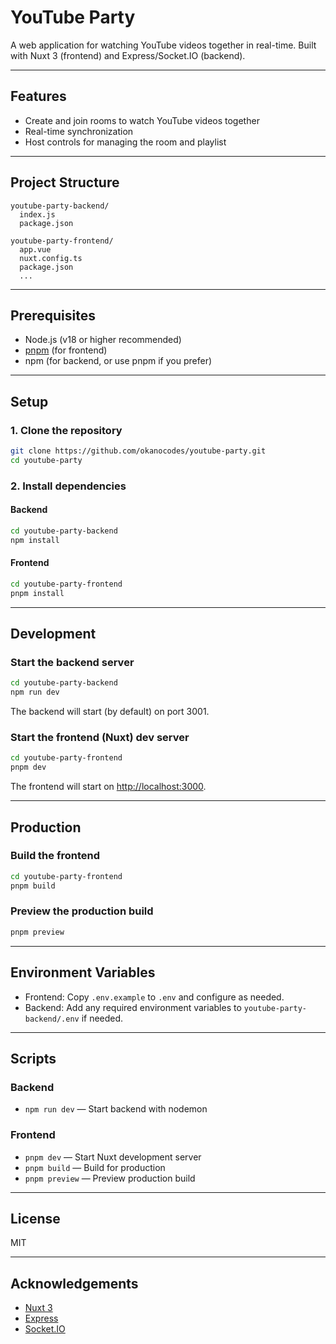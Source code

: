 # YouTube Party

A web application for watching YouTube videos together in real-time. Built with Nuxt 3 (frontend) and Express/Socket.IO (backend).

---

## Features

- Create and join rooms to watch YouTube videos together
- Real-time synchronization
- Host controls for managing the room and playlist

---

## Project Structure

```
youtube-party-backend/
  index.js
  package.json

youtube-party-frontend/
  app.vue
  nuxt.config.ts
  package.json
  ...
```

---

## Prerequisites

- Node.js (v18 or higher recommended)
- [pnpm](https://pnpm.io/) (for frontend)
- npm (for backend, or use pnpm if you prefer)

---

## Setup

### 1. Clone the repository

```bash
git clone https://github.com/okanocodes/youtube-party.git
cd youtube-party
```

### 2. Install dependencies

#### Backend

```bash
cd youtube-party-backend
npm install
```

#### Frontend

```bash
cd youtube-party-frontend
pnpm install
```

---

## Development

### Start the backend server

```bash
cd youtube-party-backend
npm run dev
```

The backend will start (by default) on port 3001.

### Start the frontend (Nuxt) dev server

```bash
cd youtube-party-frontend
pnpm dev
```

The frontend will start on [http://localhost:3000](http://localhost:3000).

---

## Production

### Build the frontend

```bash
cd youtube-party-frontend
pnpm build
```

### Preview the production build

```bash
pnpm preview
```

---

## Environment Variables

- Frontend: Copy `.env.example` to `.env` and configure as needed.
- Backend: Add any required environment variables to `youtube-party-backend/.env` if needed.

---

## Scripts

### Backend

- `npm run dev` — Start backend with nodemon

### Frontend

- `pnpm dev` — Start Nuxt development server
- `pnpm build` — Build for production
- `pnpm preview` — Preview production build

---

## License

MIT

---

## Acknowledgements

- [Nuxt 3](https://nuxt.com/)
- [Express](https://expressjs.com/)
- [Socket.IO](https://socket.io/)
